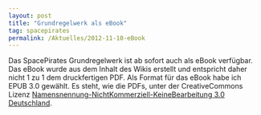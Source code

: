```yaml
---
layout: post
title: "Grundregelwerk als eBook"
tag: spacepirates
permalink: /Aktuelles/2012-11-10-eBook
---
```


Das SpacePirates Grundregelwerk ist ab sofort auch als eBook verfügbar. Das eBook wurde aus dem Inhalt des Wikis erstellt und entspricht daher nicht 1 zu 1 dem druckfertigen PDF. Als Format für das eBook habe ich EPUB 3.0 gewählt. Es steht, wie die PDFs, unter der CreativeCommons Lizenz [Namensnennung-NichtKommerziell-KeineBearbeitung 3.0 Deutschland](http:/creativecommons.org/licenses/by-nc-nd/3.0/de/).
